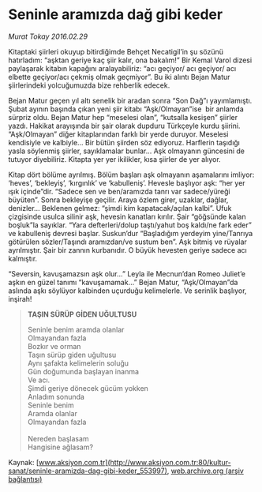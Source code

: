 # Seninle aramızda dağ gibi keder

*Murat Tokay 2016.02.29*

<div class="pNewsDetailMainContent ctx_content" itemprop="articleBody">
 <p>
  Kitaptaki şiirleri okuyup bitirdiğimde Behçet Necatigil’in şu sözünü hatırladım: “aşktan geriye kaç şiir kalır, ona bakalım!” Bir Kemal Varol dizesi paylaşarak kitabın kapağını aralayabiliriz: “acı geçiyor/ acı geçiyor/ acı elbette geçiyor/acı çekmiş olmak geçmiyor”. Bu iki alıntı Bejan Matur şiirlerindeki yolcuğumuzda bize rehberlik edecek.
 </p>
 <p>
  Bejan Matur geçen yıl altı senelik bir aradan sonra “Son Dağ”ı yayımlamıştı. Şubat ayının başında çıkan yeni şiir kitabı “Aşk/Olmayan”ise  bir anlamda sürpriz oldu. Bejan Matur hep “meselesi olan”, “kutsalla kesişen” şiirler yazdı. Hakikat arayışında bir şair olarak dupduru Türkçeyle kurdu şiirini. “Aşk/Olmayan” diğer kitaplarından farklı bir yerde duruyor. Meselesi kendisiyle ve kalbiyle... Bir bütün şiirden söz ediyoruz. Harflerin taşıdığı yasla söylenmiş şiirler, sayıklamalar bunlar... Aşk olmayanın güncesini de tutuyor diyebiliriz. Kitapta yer yer ikilikler, kısa şiirler de yer alıyor.
 </p>
 <p>
  Kitap dört bölüme ayrılmış. Bölüm başları aşk olmayanın aşamalarını imliyor: ‘heves’, ‘bekleyiş’, ‘kırgınlık’ ve ‘kabulleniş’. Hevesle başlıyor aşk: “her yer ışık içinde”dir. “Sadece sen ve ben/aramızda tanrı var sadece/yüreği büyüten”. Sonra bekleyişe geçilir. Araya özlem girer, uzaklar, dağlar, denizler… Beklenen gelmez: “şimdi kim kapatacak/açılan kalbi”. Ufuk çizgisinde usulca silinir aşk, hevesin kanatları kırılır. Şair “göğsünde kalan boşluk”la sayıklar. “Yara defterleri/dolup taştı/yahut boş kaldı/ne fark eder” ve kabulleniş devresi başlar. Suskun’dur “Başladığım yerdeyim yine/Tanrıya götürülen sözler/Taşındı aramızdan/ve sustum ben”. Aşk bitmiş ve rüyalar ayrılmıştır. Şair bir zannın kurbanıdır. O büyük hevesten geriye sadece acı kalmıştır.
 </p>
 <p>
  “Seversin, kavuşamazsın aşk olur...” Leyla ile Mecnun’dan Romeo Juliet’e aşkın en güzel tanımı “kavuşamamak...” Bejan Matur, “Aşk/Olmayan”da aslında aşkı söylüyor kalbinden uçurduğu kelimelerle. Ve serinlik başlıyor, inşirah!
 </p>
 <blockquote>
  <p>
   <strong>
    TAŞIN SÜRÜP GİDEN UĞULTUSU
   </strong>
  </p>
  <p>
   Seninle benim aramda olanlar
   <br/>
   Olmayandan fazla
   <br/>
   Bozkır ve orman
   <br/>
   Taşın sürüp giden uğultusu
   <br/>
   Aynı şafakta kelimelerin soluğu
   <br/>
   Gün doğumunda başlayan inanma
   <br/>
   Ve acı.
   <br/>
   Şimdi geriye dönecek gücüm yokken
   <br/>
   Anladım sonunda
   <br/>
   Seninle benim
   <br/>
   Aramda olanlar
   <br/>
   Olmayandan fazla
   <br/>
   <br/>
   Nereden başlasam
   <br/>
   Hangisine ağlasam?
  </p>
 </blockquote>
</div>


Kaynak: [www.aksiyon.com.tr](http://www.aksiyon.com.tr:80/kultur-sanat/seninle-aramizda-dag-gibi-keder_553997), [web.archive.org (arşiv bağlantısı)](http://web.archive.org/web/20160303002724/http://www.aksiyon.com.tr:80/kultur-sanat/seninle-aramizda-dag-gibi-keder_553997)
